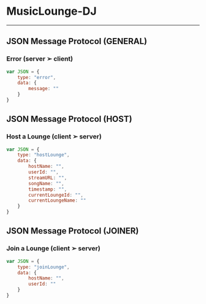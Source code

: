 # MusicLounge-DJ
---
## JSON Message Protocol (GENERAL)

### Error (server ➢ client)
```javascript
var JSON = {
    type: "error",
    data: {
        message: ""
    }
}
```

## JSON Message Protocol (HOST)

### Host a Lounge (client ➢ server)
```javascript
var JSON = {
    type: "hostLounge",
    data: {
        hostName: "",
        userId: "",
        streamURL: "",
        songName: "",
        timestamp: "",
        currentLoungeId: "",
        currentLoungeName: ""
    }
}

```

## JSON Message Protocol (JOINER)

### Join a Lounge (client ➢ server)
```javascript
var JSON = {
    type: "joinLounge",
    data: {
        hostName: "",
        userId: ""
    }
}
```
